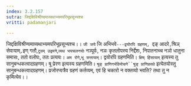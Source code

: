 ```yaml
---
index: 3.2.157
sutra: जिद्दक्षिविश्रीण्वमाव्यथाभ्यमपरिभूप्रसूभ्यश्च
vritti: padamanjari

---
```

जिद्दक्षिविश्रीण्वमाव्यथाभ्यमपरिभूप्रसूभ्यश्च।। `जी जये` जि अभिभवे`---द्वयोरपि ग्रहणम्, `द्दङ् आदरे`,`श्रिञ् सेवायाम्`,`इण् गतौ,`टुवम् उद्वमने`,`व्यथ भयचलनयोः` नञ्पूर्वः, नञः कृतलोपस्य निर्द्देशः, निपातनाच्च नञो धातुना समासः, ततो वलोपः, ततः प्रत्ययः। `अम रोगे`,`भू सत्तायाम्`। द्वयोरपि ग्रहणमिति। `क्षिष् हिंसायाम्` इत्यस्य तु सानुबन्धकत्वादग्रहणम्। षू प्रेरण इत्यस्य ग्रहणमिति। `षूङ् प्राणिगर्भविमोचने``षूङ् प्राणिप्रसवे` इत्येतयोस्तु सानुबन्धकत्वादग्रहणम्। प्रजोरप्यत्रैव ग्रहणं कर्तव्यम्, एवं हि चकारो न वक्तव्यो भवति? तथा तु न कृमित्येव।।